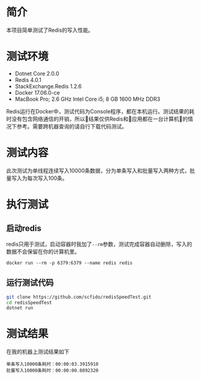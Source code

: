 # 简介
本项目简单测试了Redis的写入性能。

# 测试环境
* Dotnet Core 2.0.0
* Redis 4.0.1
* StackExchange.Redis 1.2.6
* Docker 17.06.0-ce
* MacBook Pro; 2.6 GHz Intel Core i5; 8 GB 1600 MHz DDR3

Redis运行在Docker中，测试代码为Console程序，都在本机运行。测试结果的耗时没有包含网络通信的开销，所以结果仅供Redis和应用都在一台计算机的情况下参考。需要跨机器查询的请自行下载代码测试。

# 测试内容
此次测试为单线程连续写入10000条数据，分为单条写入和批量写入两种方式，批量写入为每次写入100条。

# 执行测试

## 启动redis  
redis只用于测试，启动容器时我加了`--rm`参数，测试完成容器自动删除，写入的数据不会保留在你的计算机里。
```
docker run --rm -p 6379:6379 --name redis redis
```

## 运行测试代码
```sh
git clone https://github.com/scfido/redisSpeedTest.git
cd redisSpeedTest
dotnet run
```

# 测试结果
在我的机器上测试结果如下
```
单条写入10000条耗时：00:00:03.3915910
批量写入10000条耗时：00:00:00.0892320
```